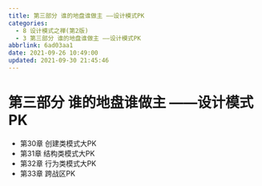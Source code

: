 ```yaml
---
title: 第三部分 谁的地盘谁做主 ——设计模式PK
categories: 
  - 8 设计模式之禅(第2版)
  - 3 第三部分 谁的地盘谁做主 ——设计模式PK
abbrlink: 6ad03aa1
date: 2021-09-26 10:49:00
updated: 2021-09-30 21:45:46
---
```

# 第三部分 谁的地盘谁做主 ——设计模式PK
- 第30章 创建类模式大PK 
- 第31章 结构类模式大PK 
- 第32章 行为类模式大PK 
- 第33章 跨战区PK
